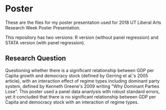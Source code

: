 # Poster
These are the files for my poster presentation used for 2018 UT Liberal Arts Research Week Poster Presentation.

This repository has two versions: R version (without panel regression) and STATA version (with panel regression).

## Research Question
Questioning whether there is a significant relationship between GDP per Capita growth and democracy stock (defined by Gerring et al.'s 2005 article), with an interaction effect of regime types including dominant party system, defined by Kenneth Greene's 2009 writing "Why Dominant Parties Lose". This poster used a panel data ananlysis with robust standard errors, yet it concluded that there is no significant relationship between GDP per Capita and democracy stock with an interaction of regime types. 
